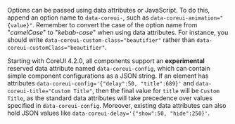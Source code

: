 Options can be passed using data attributes or JavaScript. To do this, append an option name to `data-coreui-`, such as `data-coreui-animation="{value}"`. Remember to convert the case of the option name from "_camelCase_" to "_kebab-case_" when using data attributes. For instance, you should write `data-coreui-custom-class="beautifier"` rather than `data-coreui-customClass="beautifier"`.

Starting with CoreUI 4.2.0, all components support an **experimental** reserved data attribute named `data-coreui-config`, which can contain simple component configurations as a JSON string. If an element has attributes `data-coreui-config='{"delay":50, "title":689}'` and `data-coreui-title="Custom Title"`, then the final value for `title` will be `Custom Title`, as the standard data attributes will take precedence over values specified in `data-coreui-config`. Moreover, existing data attributes can also hold JSON values like `data-coreui-delay='{"show":50, "hide":250}'`.
